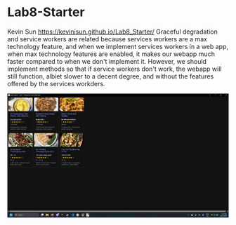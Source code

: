 # Lab8-Starter
Kevin Sun
https://kevinisun.github.io/Lab8_Starter/
Graceful degradation and service workers are related because services workers are a max technology feature, and when we implement services workers in a web app, when max technology features are enabled, it makes our webapp much faster compared to when we don't implement it. However, we should implement methods so that if service workers don't work, the webapp will still function, albiet slower to a decent degree, and without the features offered by the services workders. 

![PWA Image](pwa.png)